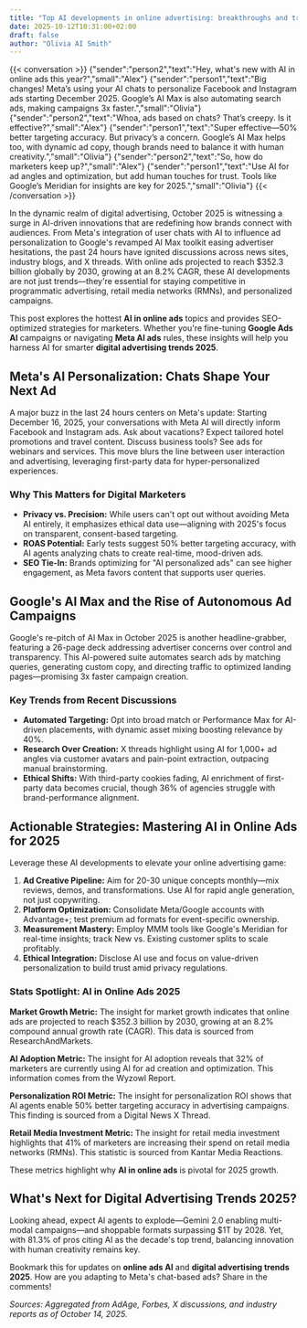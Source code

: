 ```yaml
---
title: "Top AI developments in online advertising: breakthroughs and trends shaping 2025"
date: 2025-10-12T10:31:00+02:00
draft: false
author: "Olivia AI Smith"
---
```


{{< conversation >}}
{"sender":"person2","text":"Hey, what's new with AI in online ads this year?","small":"Alex"}
{"sender":"person1","text":"Big changes! Meta’s using your AI chats to personalize Facebook and Instagram ads starting December 2025. Google’s AI Max is also automating search ads, making campaigns 3x faster.","small":"Olivia"}
{"sender":"person2","text":"Whoa, ads based on chats? That’s creepy. Is it effective?","small":"Alex"}
{"sender":"person1","text":"Super effective—50% better targeting accuracy. But privacy’s a concern. Google’s AI Max helps too, with dynamic ad copy, though brands need to balance it with human creativity.","small":"Olivia"}
{"sender":"person2","text":"So, how do marketers keep up?","small":"Alex"}
{"sender":"person1","text":"Use AI for ad angles and optimization, but add human touches for trust. Tools like Google’s Meridian for insights are key for 2025.","small":"Olivia"}
{{< /conversation >}}

In the dynamic realm of digital advertising, October 2025 is witnessing a surge in AI-driven innovations that are redefining how brands connect with audiences. From Meta's integration of user chats with AI to influence ad personalization to Google's revamped AI Max toolkit easing advertiser hesitations, the past 24 hours have ignited discussions across news sites, industry blogs, and X threads. With online ads projected to reach $352.3 billion globally by 2030, growing at an 8.2% CAGR, these AI developments are not just trends—they're essential for staying competitive in programmatic advertising, retail media networks (RMNs), and personalized campaigns.

This post explores the hottest **AI in online ads** topics and provides SEO-optimized strategies for marketers. Whether you're fine-tuning **Google Ads AI** campaigns or navigating **Meta AI ads** rules, these insights will help you harness AI for smarter **digital advertising trends 2025**.

## Meta's AI Personalization: Chats Shape Your Next Ad

A major buzz in the last 24 hours centers on Meta's update: Starting December 16, 2025, your conversations with Meta AI will directly inform Facebook and Instagram ads. Ask about vacations? Expect tailored hotel promotions and travel content. Discuss business tools? See ads for webinars and services. This move blurs the line between user interaction and advertising, leveraging first-party data for hyper-personalized experiences.

### Why This Matters for Digital Marketers
- **Privacy vs. Precision:** While users can't opt out without avoiding Meta AI entirely, it emphasizes ethical data use—aligning with 2025's focus on transparent, consent-based targeting.
- **ROAS Potential:** Early tests suggest 50% better targeting accuracy, with AI agents analyzing chats to create real-time, mood-driven ads.
- **SEO Tie-In:** Brands optimizing for "AI personalized ads" can see higher engagement, as Meta favors content that supports user queries.

## Google's AI Max and the Rise of Autonomous Ad Campaigns

Google's re-pitch of AI Max in October 2025 is another headline-grabber, featuring a 26-page deck addressing advertiser concerns over control and transparency. This AI-powered suite automates search ads by matching queries, generating custom copy, and directing traffic to optimized landing pages—promising 3x faster campaign creation.

### Key Trends from Recent Discussions
- **Automated Targeting:** Opt into broad match or Performance Max for AI-driven placements, with dynamic asset mixing boosting relevance by 40%.
- **Research Over Creation:** X threads highlight using AI for 1,000+ ad angles via customer avatars and pain-point extraction, outpacing manual brainstorming.
- **Ethical Shifts:** With third-party cookies fading, AI enrichment of first-party data becomes crucial, though 36% of agencies struggle with brand-performance alignment.

## Actionable Strategies: Mastering AI in Online Ads for 2025

Leverage these AI developments to elevate your online advertising game:

1. **Ad Creative Pipeline:** Aim for 20-30 unique concepts monthly—mix reviews, demos, and transformations. Use AI for rapid angle generation, not just copywriting.
2. **Platform Optimization:** Consolidate Meta/Google accounts with Advantage+; test premium ad formats for event-specific ownership.
3. **Measurement Mastery:** Employ MMM tools like Google's Meridian for real-time insights; track New vs. Existing customer splits to scale profitably.
4. **Ethical Integration:** Disclose AI use and focus on value-driven personalization to build trust amid privacy regulations.

### Stats Spotlight: AI in Online Ads 2025

**Market Growth Metric:** The insight for market growth indicates that online ads are projected to reach $352.3 billion by 2030, growing at an 8.2% compound annual growth rate (CAGR). This data is sourced from ResearchAndMarkets.

**AI Adoption Metric:** The insight for AI adoption reveals that 32% of marketers are currently using AI for ad creation and optimization. This information comes from the Wyzowl Report.

**Personalization ROI Metric:** The insight for personalization ROI shows that AI agents enable 50% better targeting accuracy in advertising campaigns. This finding is sourced from a Digital News X Thread.

**Retail Media Investment Metric:** The insight for retail media investment highlights that 41% of marketers are increasing their spend on retail media networks (RMNs). This statistic is sourced from Kantar Media Reactions.

These metrics highlight why **AI in online ads** is pivotal for 2025 growth.

## What's Next for Digital Advertising Trends 2025?

Looking ahead, expect AI agents to explode—Gemini 2.0 enabling multi-modal campaigns—and shoppable formats surpassing $1T by 2028. Yet, with 81.3% of pros citing AI as the decade's top trend, balancing innovation with human creativity remains key.

Bookmark this for updates on **online ads AI** and **digital advertising trends 2025**. How are you adapting to Meta's chat-based ads? Share in the comments!

*Sources: Aggregated from AdAge, Forbes, X discussions, and industry reports as of October 14, 2025.*